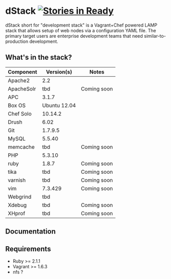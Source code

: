dStack  [![Stories in Ready](https://badge.waffle.io/waffleio/waffle.io.svg)](https://waffle.io/grndlvl/dstack)
=========

dStack short for "development stack" is a Vagrant+Chef powered LAMP stack that allows setup of web nodes via a configuration YAML file. The primary target users are enterprise development teams that need similar-to-production development.

What's in the stack?
-----------
Component     | Version(s)                  | Notes
------------- | --------------------------- | -------------
Apache2       | 2.2                         |
ApacheSolr    | tbd                         | Coming soon
APC           | 3.1.7                       |
Box OS        | Ubuntu 12.04                |
Chef Solo     | 10.14.2                     |
Drush         | 6.02                        |
Git           | 1.7.9.5                     |
MySQL         | 5.5.40                      |
memcache      | tbd                         | Coming soon
PHP           | 5.3.10                      |
ruby          | 1.8.7                       | Coming soon
tika          | tbd                         | Coming soon
varnish       | tbd                         | Coming soon
vim           | 7.3.429                     | Coming soon
Webgrind      | tbd                         |
Xdebug        | tbd                         | Coming soon
XHprof        | tbd                         | Coming soon

Documentation
-----------

Requirements
-----------

* Ruby >= 2.1.1
* Vagrant >= 1.6.3
* nfs ?
